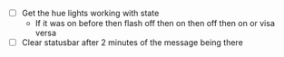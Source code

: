 - [ ] Get the hue lights working with state
    * If it was on before then flash off then on then off then on or visa versa
- [ ] Clear statusbar after 2 minutes of the message being there

